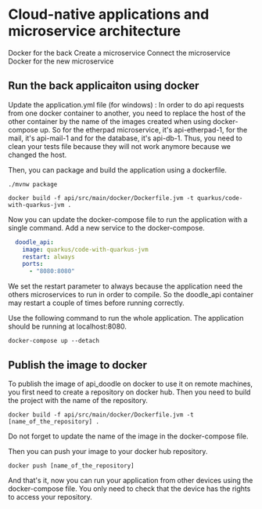 # Cloud-native applications and microservice architecture

Docker for the back
Create a microservice
Connect the microservice
Docker for the new microservice

## Run the back applicaiton using docker

Update the application.yml file (for windows) :
In order to do api requests from one docker container to another, you need to replace the host of the other container
by the name of the images created when using docker-compose up.
So for the etherpad microservice, it's api-etherpad-1, for the mail, it's api-mail-1 and for the database, it's api-db-1.
Thus, you need to clean your tests file because they will not work anymore because we changed the host.

Then, you can package and build the application using a dockerfile.

```shell script
./mvnw package

docker build -f api/src/main/docker/Dockerfile.jvm -t quarkus/code-with-quarkus-jvm .
```

Now you can update the docker-compose file to run the application with a single command.
Add a new service to the docker-compose.
```yaml
  doodle_api:
    image: quarkus/code-with-quarkus-jvm
    restart: always
    ports:
      - "8080:8080"
```

We set the restart parameter to always because the application need the others microservices to run in order to compile.
So the doodle_api container may restart a couple of times before running correctly.

Use the following command to run the whole application. The application should be running at localhost:8080.
```shell script
docker-compose up --detach
```

## Publish the image to docker

To publish the image of api_doodle on docker to use it on remote machines, you first need to create a repository on docker hub.
Then you need to build the project with the name of the repository.

```shell script
docker build -f api/src/main/docker/Dockerfile.jvm -t [name_of_the_repository] .
```

Do not forget to update the name of the image in the docker-compose file.

Then you can push your image to your docker hub repository.

```shell script
docker push [name_of_the_repository]
```

And that's it, now you can run your application from other devices using the docker-compose file. You only need to check that the device has the rights to access your repository.

